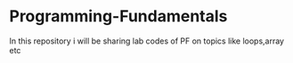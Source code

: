 # Programming-Fundamentals
In this repository i will be sharing lab codes of PF on topics   like loops,array etc
